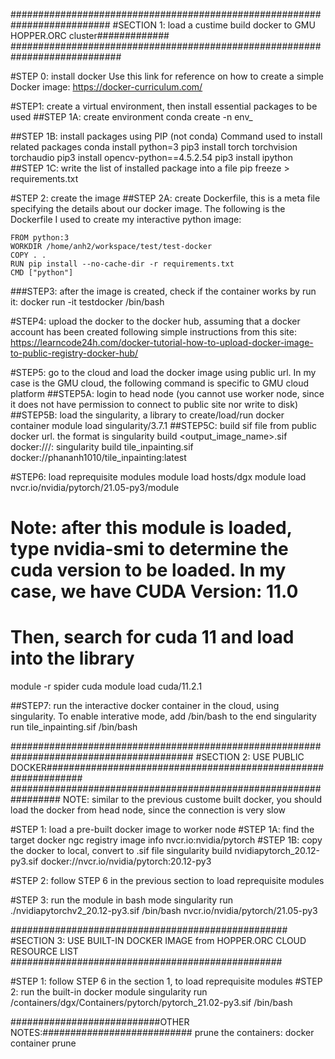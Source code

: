 ##########################################################################
#SECTION 1: load a custime build docker to GMU HOPPER.ORC cluster#############
############################################################################

#STEP 0: install docker
Use this link for reference on how to create a simple Docker image: https://docker-curriculum.com/

#STEP1: create a virtual environment, then install essential packages to be used
##STEP 1A: create environment
conda create -n env_<newenv>

##STEP 1B: install packages using PIP (not conda)
Command used to install related packages
conda install python=3
pip3 install torch torchvision torchaudio
pip3 install opencv-python==4.5.2.54
pip3 install ipython
##STEP 1C: write the list of installed package into a file
pip freeze > requirements.txt


#STEP 2: create the image
##STEP 2A: create Dockerfile, this is a meta file specifying the details about our docker image. The following is the Dockerfile I used to create my interactive python image:
```
FROM python:3
WORKDIR /home/anh2/workspace/test/test-docker
COPY . .
RUN pip install --no-cache-dir -r requirements.txt
CMD ["python"]
```
###STEP3: after the image is created, check if the container works by run it:
docker run -it testdocker /bin/bash

#STEP4: upload the docker to the docker hub, assuming that a docker account has been created
following simple instructions from this site: https://learncode24h.com/docker-tutorial-how-to-upload-docker-image-to-public-registry-docker-hub/


#STEP5: go to the cloud and load the docker image using public url.
In my case is the GMU cloud, the following command is specific to GMU cloud platform
##STEP5A: login to head node (you cannot use worker node, since it does not have permission to connect to public site nor write to disk)
##STEP5B: load the singularity, a library to create/load/run docker container
module load singularity/3.7.1
##STEP5C: build sif file from public docker url. the format is singularity build <output_image_name>.sif docker://<username>/<imagename>:<tag>
singularity build tile_inpainting.sif docker://phananh1010/tile_inpainting:latest

#STEP6: load reprequisite modules
module load hosts/dgx
module load nvcr.io/nvidia/pytorch/21.05-py3/module

# Note: after this module is loaded, type nvidia-smi to determine the cuda version to be loaded. In my case, we have CUDA Version: 11.0
# Then, search for cuda 11 and load into the library
module -r spider cuda
module load cuda/11.2.1

##STEP7: run the interactive docker container in the cloud, using singularity. To enable interative mode, add /bin/bash to the end
singularity run tile_inpainting.sif /bin/bash

#########################################################################################
#SECTION 2: USE PUBLIC DOCKER###############################################################
#################################################################
NOTE: similar to the previous custome built docker, you should load the docker from head node, since the connection is very slow


#STEP 1: load a pre-built docker image to worker node
#STEP 1A: find the target docker 
ngc registry image info nvcr.io:nvidia/pytorch
#STEP 1B: copy the docker to local, convert to .sif file
singularity build nvidiapytorch_20.12-py3.sif docker://nvcr.io/nvidia/pytorch:20.12-py3

#STEP 2: follow STEP 6 in the previous section to load reprequisite modules

#STEP 3: run the module in bash mode
singularity  run ./nvidiapytorchv2_20.12-py3.sif /bin/bash
nvcr.io/nvidia/pytorch/21.05-py3

##################################################
#SECTION 3: USE BUILT-IN DOCKER IMAGE from HOPPER.ORC CLOUD RESOURCE LIST
#################################################

#STEP 1: follow STEP 6 in the section 1, to load reprequisite modules
#STEP 2: run the built-in docker module
singularity run /containers/dgx/Containers/pytorch/pytorch_21.02-py3.sif /bin/bash

###########################OTHER NOTES:###########################
prune the containers:
docker container prune



